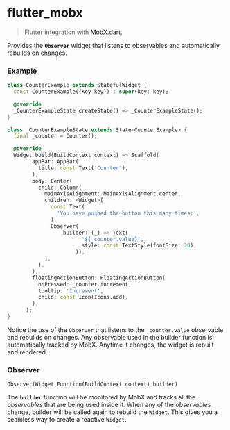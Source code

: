 # flutter_mobx

> Flutter integration with [MobX.dart](https://github.com/mobxjs/mobx.dart).

Provides the **`Observer`** widget that listens to observables and automatically
rebuilds on changes.

### Example
```dart
class CounterExample extends StatefulWidget {
  const CounterExample({Key key}) : super(key: key);

  @override
  _CounterExampleState createState() => _CounterExampleState();
}

class _CounterExampleState extends State<CounterExample> {
  final _counter = Counter();

  @override
  Widget build(BuildContext context) => Scaffold(
        appBar: AppBar(
          title: const Text('Counter'),
        ),
        body: Center(
          child: Column(
            mainAxisAlignment: MainAxisAlignment.center,
            children: <Widget>[
              const Text(
                'You have pushed the button this many times:',
              ),
              Observer(
                  builder: (_) => Text(
                        '${_counter.value}',
                        style: const TextStyle(fontSize: 20),
                      )),
            ],
          ),
        ),
        floatingActionButton: FloatingActionButton(
          onPressed: _counter.increment,
          tooltip: 'Increment',
          child: const Icon(Icons.add),
        ),
      );
}

```

Notice the use of the `Observer` that listens to the `_counter.value`
observable and rebuilds on changes. Any observable used in the
builder function is automatically tracked by MobX. Anytime it 
changes, the widget is rebuilt and rendered.

### Observer

`Observer(Widget Function(BuildContext context) builder)`

The **`builder`** function will be monitored by MobX and tracks all
the _observables_ that are being used inside it. When any of the
_observables_ change, builder will be called again to rebuild the 
`Widget`. This gives you a seamless way to create a reactive `Widget`.